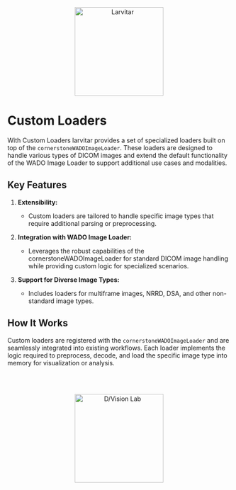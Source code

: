 <div style="text-align: center;">
    <img src="https://assets.pokemon.com/assets/cms2/img/pokedex/full/246.png" alt="Larvitar" height="200" />
</div>

# Custom Loaders

With Custom Loaders larvitar provides a set of specialized loaders built on top of the `cornerstoneWADOImageLoader`. These loaders are designed to handle various types of DICOM images and extend the default functionality of the WADO Image Loader to support additional use cases and modalities.

## Key Features

1. **Extensibility:**
   - Custom loaders are tailored to handle specific image types that require additional parsing or preprocessing.

2. **Integration with WADO Image Loader:**
   - Leverages the robust capabilities of the cornerstoneWADOImageLoader for standard DICOM image handling while providing custom logic for specialized scenarios.

3. **Support for Diverse Image Types:**
   - Includes loaders for multiframe images, NRRD, DSA, and other non-standard image types.

## How It Works

Custom loaders are registered with the `cornerstoneWADOImageLoader` and are seamlessly integrated into existing workflows. Each loader implements the logic required to preprocess, decode, and load the specific image type into memory for visualization or analysis.

<br></br>

<div style="text-align: center;">
    <img src="https://press.r1-it.storage.cloud.it/logo_trasparent.png" alt="D/Vision Lab" height="200" />
</div>